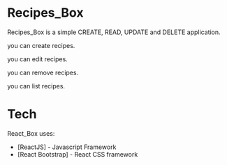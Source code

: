# Recipes_Box
 Recipes_Box is a simple CREATE, READ, UPDATE and DELETE application.

 you can create recipes.

 you can edit recipes.
 
 you can remove recipes.
 
 you can list recipes.

# Tech
React_Box uses:
* [ReactJS] - Javascript Framework
* [React Bootstrap] - React CSS framework
